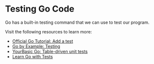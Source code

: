 # Testing Go Code

Go has a built-in testing command that we can use to test our program.

Visit the following resources to learn more:

- [Official Go Tutorial: Add a test](https://go.dev/doc/tutorial/add-a-test)
- [Go by Example: Testing](https://gobyexample.com/testing)
- [YourBasic Go: Table-driven unit tests](https://yourbasic.org/golang/table-driven-unit-test/)
- [Learn Go with Tests](https://quii.gitbook.io/learn-go-with-tests/)
